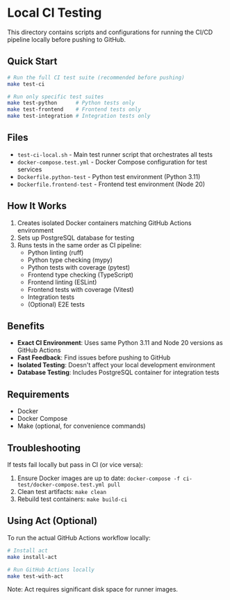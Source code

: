 # Local CI Testing

This directory contains scripts and configurations for running the CI/CD pipeline locally before pushing to GitHub.

## Quick Start

```bash
# Run the full CI test suite (recommended before pushing)
make test-ci

# Run only specific test suites
make test-python      # Python tests only
make test-frontend    # Frontend tests only
make test-integration # Integration tests only
```

## Files

- `test-ci-local.sh` - Main test runner script that orchestrates all tests
- `docker-compose.test.yml` - Docker Compose configuration for test services
- `Dockerfile.python-test` - Python test environment (Python 3.11)
- `Dockerfile.frontend-test` - Frontend test environment (Node 20)

## How It Works

1. Creates isolated Docker containers matching GitHub Actions environment
2. Sets up PostgreSQL database for testing
3. Runs tests in the same order as CI pipeline:
   - Python linting (ruff)
   - Python type checking (mypy)
   - Python tests with coverage (pytest)
   - Frontend type checking (TypeScript)
   - Frontend linting (ESLint)
   - Frontend tests with coverage (Vitest)
   - Integration tests
   - (Optional) E2E tests

## Benefits

- **Exact CI Environment**: Uses same Python 3.11 and Node 20 versions as GitHub Actions
- **Fast Feedback**: Find issues before pushing to GitHub
- **Isolated Testing**: Doesn't affect your local development environment
- **Database Testing**: Includes PostgreSQL container for integration tests

## Requirements

- Docker
- Docker Compose
- Make (optional, for convenience commands)

## Troubleshooting

If tests fail locally but pass in CI (or vice versa):

1. Ensure Docker images are up to date: `docker-compose -f ci-test/docker-compose.test.yml pull`
2. Clean test artifacts: `make clean`
3. Rebuild test containers: `make build-ci`

## Using Act (Optional)

To run the actual GitHub Actions workflow locally:

```bash
# Install act
make install-act

# Run GitHub Actions locally
make test-with-act
```

Note: Act requires significant disk space for runner images.